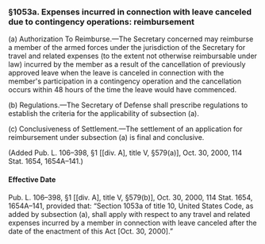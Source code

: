 ### §1053a. Expenses incurred in connection with leave canceled due to contingency operations: reimbursement ###

(a) Authorization To Reimburse.—The Secretary concerned may reimburse a member of the armed forces under the jurisdiction of the Secretary for travel and related expenses (to the extent not otherwise reimbursable under law) incurred by the member as a result of the cancellation of previously approved leave when the leave is canceled in connection with the member's participation in a contingency operation and the cancellation occurs within 48 hours of the time the leave would have commenced.

(b) Regulations.—The Secretary of Defense shall prescribe regulations to establish the criteria for the applicability of subsection (a).

(c) Conclusiveness of Settlement.—The settlement of an application for reimbursement under subsection (a) is final and conclusive.

(Added Pub. L. 106–398, §1 [[div. A], title V, §579(a)], Oct. 30, 2000, 114 Stat. 1654, 1654A–141.)

#### Effective Date ####

Pub. L. 106–398, §1 [[div. A], title V, §579(b)], Oct. 30, 2000, 114 Stat. 1654, 1654A–141, provided that: “Section 1053a of title 10, United States Code, as added by subsection (a), shall apply with respect to any travel and related expenses incurred by a member in connection with leave canceled after the date of the enactment of this Act [Oct. 30, 2000].”